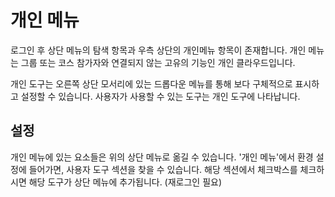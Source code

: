 # 개인 메뉴
로그인 후 상단 메뉴의 탐색 항목과 우측 상단의 개인메뉴 항목이 존재합니다. 개인 메뉴는 그룹 또는 코스 참가자와 연결되지 않는 고유의 기능인 개인 클라우드입니다.

개인 도구는 오른쪽 상단 모서리에 있는 드롭다운 메뉴를 통해 보다 구체적으로 표시하고 설정할 수 있습니다. 사용자가 사용할 수 있는 도구는 개인 도구에 나타납니다.

## 설정
개인 메뉴에 있는 요소들은 위의 상단 메뉴로 옮길 수 있습니다. '개인 메뉴'에서 환경 설정에 들어가면, 사용자 도구 섹션을 찾을 수 있습니다. 해당 섹션에서 체크박스를 체크하시면 해당 도구가 상단 메뉴에 추가됩니다. (재로그인 필요)

